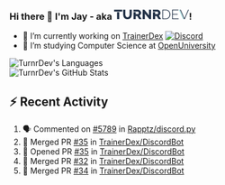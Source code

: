 ### Hi there 👋 I'm Jay - aka <img src="https://raw.githubusercontent.com/TurnrDev/TurnrDev/master/Logo/SVG/TurnrDev_Logo_Dark%20Blue%20%26%20Teal.svg" alt="TurnrDev" height="17.5px">!

- 🔭 I’m currently working on [TrainerDex](https://www.github.com/TrainerDex) [![Discord](https://discordapp.com/api/v6/guilds/364313717720219651/widget.png?style=shield)](http://discord.trainerdex.co.uk/)
- 🤔 I’m studying Computer Science at [OpenUniversity](http://www.open.ac.uk/courses/computing-it/degrees/bsc-computing-it-software-q62-soft)

![TurnrDev's Languages](https://github-readme-stats.vercel.app/api/top-langs/?username=TurnrDev&layout=compact&hide_border=true&title_color=1fa6aa&text_color=233247)
<br>
![TurnrDev's GitHub Stats](https://github-readme-stats.vercel.app/api?username=TurnrDev&show_icons=true&hide_border=true&count_private=true&include_all_commits=true&icon_color=1fa6aa&title_color=1fa6aa&text_color=233247)
<br>

## :zap: Recent Activity

<!--START_SECTION:activity-->
1. 🗣 Commented on [#5789](https://github.com//Rapptz/discord.py/issues/5789) in [Rapptz/discord.py](https://github.com//Rapptz/discord.py)
2. 🎉 Merged PR [#35](https://github.com//TrainerDex/DiscordBot/pull/35) in [TrainerDex/DiscordBot](https://github.com//TrainerDex/DiscordBot)
3. 💪 Opened PR [#35](https://github.com//TrainerDex/DiscordBot/pull/35) in [TrainerDex/DiscordBot](https://github.com//TrainerDex/DiscordBot)
4. 🎉 Merged PR [#32](https://github.com//TrainerDex/DiscordBot/pull/32) in [TrainerDex/DiscordBot](https://github.com//TrainerDex/DiscordBot)
5. 🎉 Merged PR [#34](https://github.com//TrainerDex/DiscordBot/pull/34) in [TrainerDex/DiscordBot](https://github.com//TrainerDex/DiscordBot)
<!--END_SECTION:activity-->
